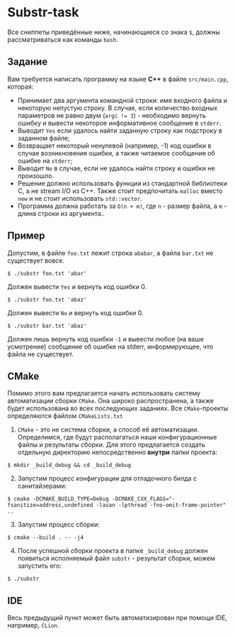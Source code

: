 # Substr-task
Все сниппеты приведённые ниже, начинающиеся со знака `$`, должны рассматриваться как команды `bash`.

## Задание
Вам требуется написать программу на языке **C++** в файле `src/main.cpp`, которая:
- Принимает два аргумента командной строки: имя входного файла и некоторую непустую строку. В случае, если количество входных параметров не равно двум (`argc != 3`) - необходимо вернуть ошибку и вывести некоторое информативное сообщение в `stderr`.
- Выводит `Yes` если удалось найти заданную строку как подстроку в заданном файле;
- Возвращает некоторый ненулевой (например, -1) код ошибки в случае возникновения ошибки, а также читаемое сообщение об ошибке на `stderr`;
- Выводит `No` в случае, если не удалось найти строку и ошибки не произошло.
- Решение должно использовать функции из стандартной библиотеки C, а не stream I/O из C++. Также стоит предпочитать `malloc` вместо `new` и не стоит использовать `std::vector`.
- Программа должна работать за `O(n + m)`, где `n` - размер файла, а `m` - длина строки из аргумента..


## Пример
Допустим, в файле `foo.txt` лежит строка `ababar`, а файла `bar.txt` не существует вовсе.
```
$ ./substr foo.txt 'abar'
```
Должен вывести `Yes` и вернуть код ошибки 0.

```
$ ./substr foo.txt 'abaz'
```
Должен вывести `No` и вернуть код ошибки 0.
```
$ ./substr bar.txt 'abaz'
```
Должен лишь вернуть код ошибки `-1` и вывести любое (на ваше усмотрение) сообщение об ошибке на stderr, информирующее, что файла не существует.

## CMake
Помимо этого вам предлагается начать использовать систему автоматизации сборки `CMake`. Она широко распространена, а также будет использована во всех последующих заданиях. Все `CMake`-проекты определяются файлом `CMakeLists.txt`

1. `CMake` - это не система сборки, а способ её автоматизации. Определимся, где будут располагаться наши конфигурационные файлы и результаты сборки. Для этого предлагается создать отдельную директорию непосредственно **внутри** папки проекта:
```
$ mkdir _build_debug && cd _build_debug
```
2. Запустим процесс конфигурации для отладочного билда с санитайзерами:
```
$ cmake -DCMAKE_BUILD_TYPE=Debug -DCMAKE_CXX_FLAGS="-fsanitize=address,undefined -lasan -lpthread -fno-omit-frame-pointer" ..
```
3. Запустим процесс сборки:
```
$ cmake --build . -- -j4
```
4. После успешной сборки проекта в папке `_build_debug` должен появиться исполняемый файл `substr` - результат сборки, можем запустить его:
```
$ ./substr
```
## IDE
Весь предыдущий пункт может быть автоматизирован при помощи IDE, например, `CLion`.
